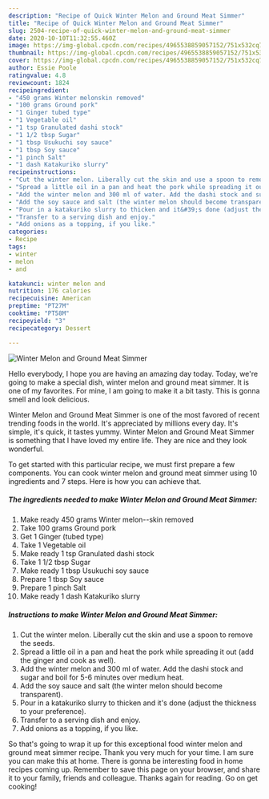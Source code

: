 ```yaml
---
description: "Recipe of Quick Winter Melon and Ground Meat Simmer"
title: "Recipe of Quick Winter Melon and Ground Meat Simmer"
slug: 2504-recipe-of-quick-winter-melon-and-ground-meat-simmer
date: 2020-10-10T11:32:55.460Z
image: https://img-global.cpcdn.com/recipes/4965538859057152/751x532cq70/winter-melon-and-ground-meat-simmer-recipe-main-photo.jpg
thumbnail: https://img-global.cpcdn.com/recipes/4965538859057152/751x532cq70/winter-melon-and-ground-meat-simmer-recipe-main-photo.jpg
cover: https://img-global.cpcdn.com/recipes/4965538859057152/751x532cq70/winter-melon-and-ground-meat-simmer-recipe-main-photo.jpg
author: Essie Poole
ratingvalue: 4.8
reviewcount: 1824
recipeingredient:
- "450 grams Winter melonskin removed"
- "100 grams Ground pork"
- "1 Ginger tubed type"
- "1 Vegetable oil"
- "1 tsp Granulated dashi stock"
- "1 1/2 tbsp Sugar"
- "1 tbsp Usukuchi soy sauce"
- "1 tbsp Soy sauce"
- "1 pinch Salt"
- "1 dash Katakuriko slurry"
recipeinstructions:
- "Cut the winter melon. Liberally cut the skin and use a spoon to remove the seeds."
- "Spread a little oil in a pan and heat the pork while spreading it out (add the ginger and cook as well)."
- "Add the winter melon and 300 ml of water. Add the dashi stock and sugar and boil for 5-6 minutes over medium heat."
- "Add the soy sauce and salt (the winter melon should become transparent)."
- "Pour in a katakuriko slurry to thicken and it&#39;s done (adjust the thickness to your preference)."
- "Transfer to a serving dish and enjoy."
- "Add onions as a topping, if you like."
categories:
- Recipe
tags:
- winter
- melon
- and

katakunci: winter melon and 
nutrition: 176 calories
recipecuisine: American
preptime: "PT27M"
cooktime: "PT58M"
recipeyield: "3"
recipecategory: Dessert

---
```



![Winter Melon and Ground Meat Simmer](https://img-global.cpcdn.com/recipes/4965538859057152/751x532cq70/winter-melon-and-ground-meat-simmer-recipe-main-photo.jpg)

Hello everybody, I hope you are having an amazing day today. Today, we're going to make a special dish, winter melon and ground meat simmer. It is one of my favorites. For mine, I am going to make it a bit tasty. This is gonna smell and look delicious.



Winter Melon and Ground Meat Simmer is one of the most favored of recent trending foods in the world. It's appreciated by millions every day. It's simple, it's quick, it tastes yummy. Winter Melon and Ground Meat Simmer is something that I have loved my entire life. They are nice and they look wonderful.


To get started with this particular recipe, we must first prepare a few components. You can cook winter melon and ground meat simmer using 10 ingredients and 7 steps. Here is how you can achieve that.

<!--inarticleads1-->

##### The ingredients needed to make Winter Melon and Ground Meat Simmer:

1. Make ready 450 grams Winter melon--skin removed
1. Take 100 grams Ground pork
1. Get 1 Ginger (tubed type)
1. Take 1 Vegetable oil
1. Make ready 1 tsp Granulated dashi stock
1. Take 1 1/2 tbsp Sugar
1. Make ready 1 tbsp Usukuchi soy sauce
1. Prepare 1 tbsp Soy sauce
1. Prepare 1 pinch Salt
1. Make ready 1 dash Katakuriko slurry




<!--inarticleads2-->

##### Instructions to make Winter Melon and Ground Meat Simmer:

1. Cut the winter melon. Liberally cut the skin and use a spoon to remove the seeds.
1. Spread a little oil in a pan and heat the pork while spreading it out (add the ginger and cook as well).
1. Add the winter melon and 300 ml of water. Add the dashi stock and sugar and boil for 5-6 minutes over medium heat.
1. Add the soy sauce and salt (the winter melon should become transparent).
1. Pour in a katakuriko slurry to thicken and it&#39;s done (adjust the thickness to your preference).
1. Transfer to a serving dish and enjoy.
1. Add onions as a topping, if you like.




So that's going to wrap it up for this exceptional food winter melon and ground meat simmer recipe. Thank you very much for your time. I am sure you can make this at home. There is gonna be interesting food in home recipes coming up. Remember to save this page on your browser, and share it to your family, friends and colleague. Thanks again for reading. Go on get cooking!
